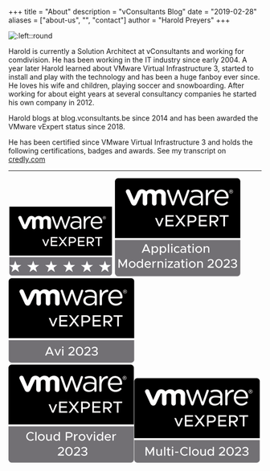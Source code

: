 +++
title = "About"
description = "vConsultants Blog"
date = "2019-02-28"
aliases = ["about-us", "", "contact"]
author = "Harold Preyers"
+++


![:left::round](https://en.gravatar.com/userimage/24535676/9f7eef200a6a333f99268ce98cc7d65b.jpeg?size=128)

Harold is currently a Solution Architect at vConsultants and working for comdivision. He has been working in the IT industry since early 2004. A year later Harold learned about VMware Virtual Infrastructure 3, started to install and play with the technology and has been a huge fanboy ever since. He loves his wife and children, playing soccer and snowboarding. After working for about eight years at several consultancy companies he started his own company in 2012.

Harold blogs at blog.vconsultants.be since 2014 and has been awarded the VMware vExpert status since 2018.

He has been certified since VMware Virtual Infrastructure 3 and holds the following certifications, badges and awards. See my transcript on [credly.com](https://www.credly.com/users/hpreyers/badges)



---



![](/images/vexpert-badge-stars-small.png)
![](/images/vexpert-application-modernization-2023-badge-small.png) ![](/images/vexpert-avi-2023-badge-small.png)
![](/images/vexpert-cloud-provider-2023-badge-small.png)![](/images/vexpert-multi-cloud-2023-badge-small.png)
